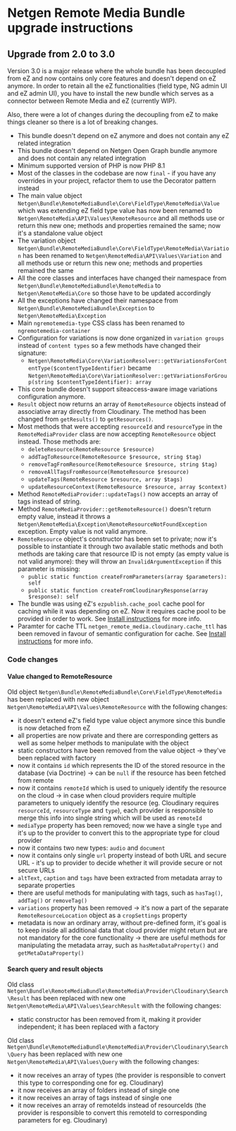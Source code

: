 Netgen Remote Media Bundle upgrade instructions
===============================================

Upgrade from 2.0 to 3.0
-----------------------

Version 3.0 is a major release where the whole bundle has been decoupled from eZ and now contains only core features and doesn't depend on eZ anymore. In order to retain all the eZ functionalities (field type, NG admin UI and eZ admin UI), you have to install the new bundle which serves as a connector between Remote Media and eZ (currently WIP).

Also, there were a lot of changes during the decoupling from eZ to make things cleaner so there is a lot of breaking changes.

* This bundle doesn't depend on eZ anymore and does not contain any eZ related integration
* This bundle doesn't depend on Netgen Open Graph bundle anymore and does not contain any related integration
* Minimum supported version of PHP is now PHP 8.1
* Most of the classes in the codebase are now `final` - if you have any overrides in your project, refactor them to use the Decorator pattern instead
* The main value object `Netgen\Bundle\RemoteMediaBundle\Core\FieldType\RemoteMedia\Value` which was extending eZ field type value has now been renamed to `Netgen\RemoteMedia\API\Values\RemoteResource` and all methods use or return this new one; methods and properties remained the same; now it's a standalone value object
* The variation object `Netgen\Bundle\RemoteMediaBundle\Core\FieldType\RemoteMedia\Variation` has been renamed to `Netgen\RemoteMedia\API\Values\Variation` and all methods use or return this new one; methods and properties remained the same
* All the core classes and interfaces have changed their namespace from `Netgen\Bundle\RemoteMediaBundle\RemoteMedia` to `Netgen\RemoteMedia\Core` so those have to be updated accordingly
* All the exceptions have changed their namespace from `Netgen\Bundle\RemoteMediaBundle\Exception` to `Netgen\RemoteMedia\Exception`
* Main `ngremotemedia-type` CSS class has been renamed to `ngremotemedia-container`
* Configuration for variations is now done organized in `variation groups` instead of `content types` so a few methods have changed their signature:
    * `Netgen\RemoteMedia\Core\VariationResolver::getVariationsForContentType($contentTypeIdentifier)` became `Netgen\RemoteMedia\Core\VariationResolver::getVariationsForGroup(string $contentTypeIdentifier): array`
* This core bundle doesn't support siteaccess-aware image variations configuration anymore.
* `Result` object now returns an array of `RemoteResource` objects instead of associative array directly from Cloudinary. The method has been changed from `getResults()` to `getResources()`.
* Most methods that were accepting `resourceId` and `resourceType` in the `RemoteMediaProvider` class are now accepting `RemoteResource` object instead. Those methods are:
    * `deleteResource(RemoteResource $resource)`
    * `addTagToResource(RemoteResource $resource, string $tag)`
    * `removeTagFromResource(RemoteResource $resource, string $tag)`
    * `removeAllTagsFromResource(RemoteResource $resource)`
    * `updateTags(RemoteResource $resource, array $tags)`
    * `updateResourceContext(RemoteResource $resource, array $context)`
* Method `RemoteMediaProvider::updateTags()` now accepts an array of tags instead of string.
* Method `RemoteMediaProvider::getRemoteResource()` doesn't return empty value, instead it throws a `Netgen\RemoteMedia\Exception\RemoteResourceNotFoundException` exception. Empty value is not valid anymore.
* `RemoteResource` object's constructor has been set to private; now it's possible to instantiate it through two available static methods and both methods are taking care that resource ID is not empty (as empty value is not valid anymore): they will throw an `InvalidArgumentException` if this parameter is missing:
   * `public static function createFromParameters(array $parameters): self`
   * `public static function createFromCloudinaryResponse(array $response): self`
* The bundle was using eZ's `ezpublish.cache_pool` cache pool for caching while it was depending on eZ. Now it requires cache pool to be provided in order to work. See [Install instructions](INSTALL.md) for more info.
* Paramter for cache TTL `netgen_remote_media.cloudinary.cache_ttl` has been removed in favour of semantic configuration for cache. See [Install instructions](INSTALL.md) for more info.

### Code changes

#### Value changed to RemoteResource

Old object `Netgen\Bundle\RemoteMediaBundle\Core\FieldType\RemoteMedia` has been replaced with new object `Netgen\RemoteMedia\API\Values\RemoteResource` with the following changes:

* it doesn't extend eZ's field type value object anymore since this bundle is now detached from eZ
* all properties are now private and there are corresponding getters as well as some helper methods to manipulate with the object
* static constructors have been removed from the value object -> they've been replaced with factory
* now it contains `id` which represents the ID of the stored resource in the database (via Doctrine) -> can be `null` if the resource has been fetched from remote
* now it contains `remoteId` which is used to uniquely identify the resource on the cloud -> in case when cloud providers require multiple parameters to uniquely identify the resource (eg. Cloudinary requires `resourceId`, `resourceType` and `type`), each provider is responsible to merge this info into single string which will be used as `remoteId`
* `mediaType` property has been removed; now we have a single `type` and it's up to the provider to convert this to the appropriate type for cloud provider
* now it contains two new types: `audio` and `document`
* now it contains only single `url` property instead of both URL and secure URL - it's up to provider to decide whether it will provide secure or not secure URLs
* `altText`, `caption` and `tags` have been extracted from metadata array to separate properties
* there are useful methods for manipulating with tags, such as `hasTag()`, `addTag()` or `removeTag()`
* `variations` property has been removed -> it's now a part of the separate `RemoteResourceLocation` object as a `cropSettings` property
* metadata is now an ordinary array, without pre-defined form, it's goal is to keep inside all additional data that cloud provider might return but are not mandatory for the core functionality -> there are useful methods for manipulating the metadata array, such as `hasMetaDataProperty()` and `getMetaDataProperty()`

#### Search query and result objects

Old class `Netgen\Bundle\RemoteMediaBundle\RemoteMedia\Provider\Cloudinary\Search\Result` has been replaced with new one `Netgen\RemoteMedia\API\Values\SearchResult` with the following changes:

* static constructor has been removed from it, making it provider independent; it has been replaced with a factory

Old class `Netgen\Bundle\RemoteMediaBundle\RemoteMedia\Provider\Cloudinary\Search\Query` has been replaced with new one `Netgen\RemoteMedia\API\Values\Query` with the following changes:

* it now receives an array of types (the provider is responsible to convert this type to corresponding one for eg. Cloudinary)
* it now receives an array of folders instead of single one
* it now receives an array of tags instead of single one
* it now receives an array of remoteIds instead of resourceIds (the provider is responsible to convert this remoteId to corresponding parameters for eg. Cloudinary)
